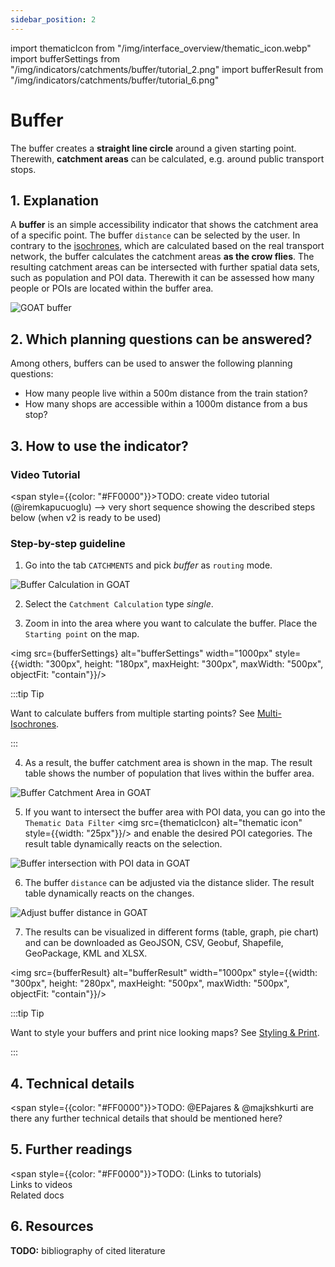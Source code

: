 ```yaml
---
sidebar_position: 2
---
```


import thematicIcon from "/img/interface_overview/thematic_icon.webp"
import bufferSettings from "/img/indicators/catchments/buffer/tutorial_2.png"
import bufferResult from "/img/indicators/catchments/buffer/tutorial_6.png"

# Buffer

The buffer creates a **straight line circle** around a given starting point. Therewith, **catchment areas** can be calculated, e.g. around public transport stops.  


## 1. Explanation

A **buffer** is an simple accessibility indicator that shows the catchment area of a specific point. The buffer ``distance`` can be selected by the user. In contrary to the [isochrones](isochrones/), which are calculated based on the real transport network, the buffer calculates the catchment areas **as the crow flies**. The resulting catchment areas can be intersected with further spatial data sets, such as population and POI data. Therewith it can be assessed how many people or POIs are located within the buffer area.  

![GOAT buffer](/img/indicators/catchments/buffer/buffer.png "GOAT buffer")

## 2. Which planning questions can be answered? 

Among others, buffers can be used to answer the following planning questions:
- How many people live within a 500m distance from the train station? 
- How many shops are accessible within a 1000m distance from a bus stop?

## 3. How to use the indicator?

### Video Tutorial

<span style={{color: "#FF0000"}}>TODO: create video tutorial (@iremkapucuoglu) --> very short sequence showing the described steps below (when v2 is ready to be used)</span>


### Step-by-step guideline

1. Go into the tab ``CATCHMENTS`` and pick _buffer_ as ``routing`` mode. 

![Buffer Calculation in GOAT](/img/indicators/catchments/buffer/tutorial_1.png "Buffer Calculation in GOAT")
   
2. Select the ``Catchment Calculation`` type _single_. 
   
3. Zoom in into the area where you want to calculate the buffer. Place the ``Starting point`` on the map. 

<img src={bufferSettings} alt="bufferSettings" width="1000px" style={{width: "300px", height: "180px", maxHeight: "300px", maxWidth: "500px", objectFit: "contain"}}/> 

:::tip Tip

Want to calculate buffers from multiple starting points? See [Multi-Isochrones](multi-isochrones/).

:::

4. As a result, the buffer catchment area is shown in the map. The result table shows the number of population that lives within the buffer area. 

![Buffer Catchment Area in GOAT](/img/indicators/catchments/buffer/tutorial_3.png "Buffer Catchment Area in GOAT")

5. If you want to intersect the buffer area with POI data, you can go into the ``Thematic Data Filter`` <img src={thematicIcon} alt="thematic icon" style={{width: "25px"}}/> and enable the desired POI categories. The result table dynamically reacts on the selection.

![Buffer intersection with POI data in GOAT](/img/indicators/catchments/buffer/tutorial_4.png "Buffer intersection with POI data in GOAT")

6. The buffer ``distance`` can be adjusted via the distance slider. The result table dynamically reacts on the changes.

![Adjust buffer distance in GOAT](/img/indicators/catchments/buffer/tutorial_5.png "Adjust buffer distance in GOAT")

7. The results can be visualized in different forms (table, graph, pie chart) and can be downloaded as GeoJSON, CSV, Geobuf, Shapefile, GeoPackage, KML and XLSX. 

<img src={bufferResult} alt="bufferResult" width="1000px" style={{width: "300px", height: "280px", maxHeight: "500px", maxWidth: "500px", objectFit: "contain"}}/> 

:::tip Tip

Want to style your buffers and print nice looking maps? See [Styling & Print](../../styling_and_print/).

:::

## 4. Technical details

<span style={{color: "#FF0000"}}>TODO: @EPajares & @majkshkurti are there any further technical details that should be mentioned here?</span>

## 5. Further readings


<span style={{color: "#FF0000"}}>TODO:</span> 
(Links to tutorials)  
Links to videos  
Related docs  

## 6. Resources

**TODO:**
bibliography of cited literature